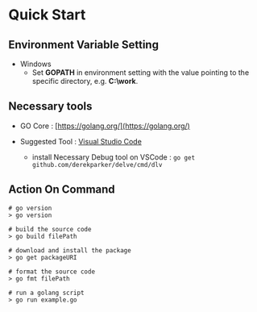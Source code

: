 # Quick Start



## Environment Variable Setting

* Windows
    * Set **GOPATH** in environment setting with the value pointing to the specific directory, e.g. **C:\work**.



## Necessary tools

* GO Core : [https://golang.org/](https://golang.org/)

* Suggested Tool : [Visual Studio Code](https://code.visualstudio.com/)
    * install Necessary Debug tool on VSCode : ```go get github.com/derekparker/delve/cmd/dlv```




## Action On Command

```shell
# go version
> go version

# build the source code
> go build filePath

# download and install the package
> go get packageURI

# format the source code
> go fmt filePath

# run a golang script
> go run example.go
```